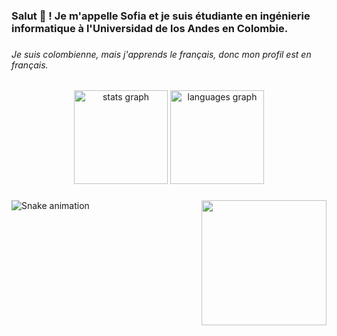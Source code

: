 <h3 align="left">Salut 👋 ! Je m'appelle Sofia et je suis étudiante en ingénierie informatique à l'Universidad de los Andes en Colombie.</h3>

###

<h6 align="left">Je suis colombienne, mais j'apprends le français, donc mon profil est en français.</h6>

###

<div align="center">
  <img src="https://github-readme-stats.vercel.app/api?hide_title=false&hide_rank=false&show_icons=true&include_all_commits=true&count_private=true&disable_animations=false&theme=material-palenight&locale=fr&hide_border=false&username=Sofiav014" height="150" alt="stats graph"  />
  <img src="https://github-readme-stats.vercel.app/api/top-langs?locale=fr&hide_title=false&layout=compact&card_width=320&langs_count=5&theme=material-palenight&hide_border=false&username=Sofiav014" height="150" alt="languages graph"  />
</div>

###

<img align="right" height="200" src="https://i.pinimg.com/564x/75/a9/4b/75a94b2b252c769498e0113f61061ce5.jpg"  />

###

<img src="https://raw.githubusercontent.com/Sofiav014/Sofiav014/blob/output/snake.svg" alt="Snake animation" />

###
